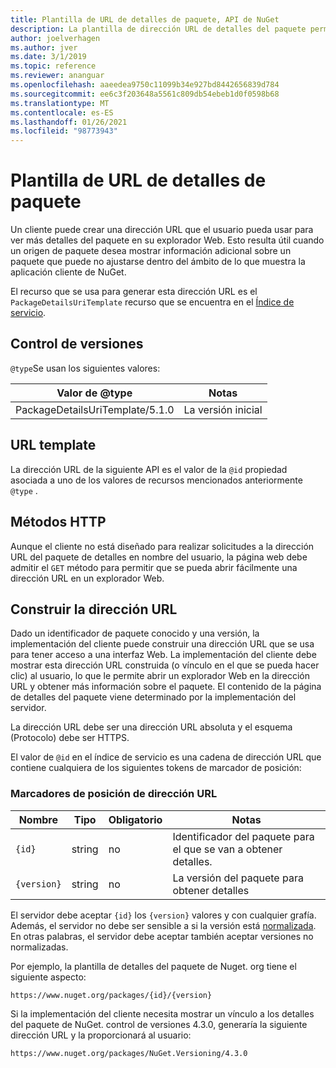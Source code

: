 ```yaml
---
title: Plantilla de URL de detalles de paquete, API de NuGet
description: La plantilla de dirección URL de detalles del paquete permite a los clientes Mostrar en su interfaz de usuario un vínculo Web a más detalles del paquete.
author: joelverhagen
ms.author: jver
ms.date: 3/1/2019
ms.topic: reference
ms.reviewer: ananguar
ms.openlocfilehash: aaeedea9750c11099b34e927bd8442656839d784
ms.sourcegitcommit: ee6c3f203648a5561c809db54ebeb1d0f0598b68
ms.translationtype: MT
ms.contentlocale: es-ES
ms.lasthandoff: 01/26/2021
ms.locfileid: "98773943"
---
```

# <a name="package-details-url-template"></a>Plantilla de URL de detalles de paquete

Un cliente puede crear una dirección URL que el usuario pueda usar para ver más detalles del paquete en su explorador Web. Esto resulta útil cuando un origen de paquete desea mostrar información adicional sobre un paquete que puede no ajustarse dentro del ámbito de lo que muestra la aplicación cliente de NuGet.

El recurso que se usa para generar esta dirección URL es el `PackageDetailsUriTemplate` recurso que se encuentra en el [Índice de servicio](service-index.md).

## <a name="versioning"></a>Control de versiones

`@type`Se usan los siguientes valores:

Valor de @type                     | Notas
------------------------------- | -----
PackageDetailsUriTemplate/5.1.0 | La versión inicial

## <a name="url-template"></a>URL template

La dirección URL de la siguiente API es el valor de la `@id` propiedad asociada a uno de los valores de recursos mencionados anteriormente `@type` .

## <a name="http-methods"></a>Métodos HTTP

Aunque el cliente no está diseñado para realizar solicitudes a la dirección URL del paquete de detalles en nombre del usuario, la página web debe admitir el `GET` método para permitir que se pueda abrir fácilmente una dirección URL en un explorador Web.

## <a name="construct-the-url"></a>Construir la dirección URL

Dado un identificador de paquete conocido y una versión, la implementación del cliente puede construir una dirección URL que se usa para tener acceso a una interfaz Web. La implementación del cliente debe mostrar esta dirección URL construida (o vínculo en el que se pueda hacer clic) al usuario, lo que le permite abrir un explorador Web en la dirección URL y obtener más información sobre el paquete. El contenido de la página de detalles del paquete viene determinado por la implementación del servidor.

La dirección URL debe ser una dirección URL absoluta y el esquema (Protocolo) debe ser HTTPS.

El valor de `@id` en el índice de servicio es una cadena de dirección URL que contiene cualquiera de los siguientes tokens de marcador de posición:

### <a name="url-placeholders"></a>Marcadores de posición de dirección URL

Nombre        | Tipo    | Obligatorio | Notas
----------- | ------- | -------- | -----
`{id}`      | string  | no       | Identificador del paquete para el que se van a obtener detalles.
`{version}` | string  | no       | La versión del paquete para obtener detalles

El servidor debe aceptar `{id}` los `{version}` valores y con cualquier grafía. Además, el servidor no debe ser sensible a si la versión está [normalizada](../concepts/package-versioning.md#normalized-version-numbers). En otras palabras, el servidor debe aceptar también aceptar versiones no normalizadas.

Por ejemplo, la plantilla de detalles del paquete de Nuget. org tiene el siguiente aspecto:

```http
https://www.nuget.org/packages/{id}/{version}
```

Si la implementación del cliente necesita mostrar un vínculo a los detalles del paquete de NuGet. control de versiones 4.3.0, generaría la siguiente dirección URL y la proporcionará al usuario:

```http
https://www.nuget.org/packages/NuGet.Versioning/4.3.0
```
